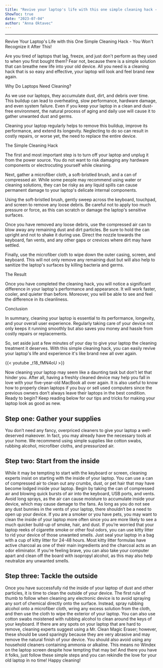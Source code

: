 ```yaml
---
title: "Revive your laptop's life with this one simple cleaning hack - you won't recognize it after this!"
ShowToc: true 
date: "2023-07-04"
author: "Anna Oktavec"
---
```

*****
Revive Your Laptop's Life with this One Simple Cleaning Hack - You Won't Recognize it After This!

Are you tired of laptops that lag, freeze, and just don't perform as they used to when you first bought them? Fear not, because there is a simple solution that can breathe new life into your old device. All you need is a cleaning hack that is so easy and effective, your laptop will look and feel brand new again.

Why Do Laptops Need Cleaning?

As we use our laptops, they accumulate dust, dirt, and debris over time. This buildup can lead to overheating, slow performance, hardware damage, and even system failure. Even if you keep your laptop in a clean and dust-free environment, the natural process of aging and daily use will cause it to gather unwanted dust and germs.

Cleaning your laptop regularly helps to remove this buildup, improve its performance, and extend its longevity. Neglecting to do so can result in costly repairs, or worse yet, the need to replace the entire device.

The Simple Cleaning Hack

The first and most important step is to turn off your laptop and unplug it from the power source. You do not want to risk damaging any hardware components or electrocuting yourself while cleaning.

Next, gather a microfiber cloth, a soft-bristled brush, and a can of compressed air. While some people may recommend using water or cleaning solutions, they can be risky as any liquid spills can cause permanent damage to your laptop's delicate internal components.

Using the soft-bristled brush, gently sweep across the keyboard, touchpad, and screen to remove any loose debris. Be careful not to apply too much pressure or force, as this can scratch or damage the laptop's sensitive surfaces.

Once you have removed any loose debris, use the compressed air can to blow away any remaining dust and dirt particles. Be sure to hold the can upright and not to shake it during use. Direct the nozzle towards the keyboard, fan vents, and any other gaps or crevices where dirt may have settled.

Finally, use the microfiber cloth to wipe down the outer casing, screen, and keyboard. This will not only remove any remaining dust but will also help to sanitize the laptop's surfaces by killing bacteria and germs.

The Result

Once you have completed the cleaning hack, you will notice a significant difference in your laptop's performance and appearance. It will work faster, cooler, and quieter than before. Moreover, you will be able to see and feel the difference in its cleanliness.

Conclusion

In summary, cleaning your laptop is essential to its performance, longevity, and your overall user experience. Regularly taking care of your device not only keeps it running smoothly but also saves you money and hassle from costly repairs or replacements.

So, set aside just a few minutes of your day to give your laptop the cleaning treatment it deserves. With this simple cleaning hack, you can easily revive your laptop's life and experience it's like brand new all over again.

{{< youtube _t18_fMN4oU >}} 



Now cleaning your laptop may seem like a daunting task but don’t let that hinder you. After all, having a freshly cleaned device may help you fall in love with your five-year-old MacBook all over again. It is also useful to know how to properly clean laptops if you buy or sell used computers since the previous owners don’t always leave their laptops in the best condition.
Ready to begin? Keep reading below for our tips and tricks for making your laptop look as good as new.

 
## Step one: Gather your supplies


You don’t need any fancy, overpriced cleaners to give your laptop a well-deserved makeover. In fact, you may already have the necessary tools at your home. We recommend using simple supplies like cotton swabs, rubbing alcohol, microfiber cloths, and pressurized air.

 
## Step two: Start from the inside


While it may be tempting to start with the keyboard or screen, cleaning experts insist on starting with the inside of your laptop. You can use a can of compressed air to clean out any crumbs, dust, or pet hair that may have become lodged inside your laptop.
Begin by taking the can of compressed air and blowing quick bursts of air into the keyboard, USB ports, and vents. Avoid long sprays, as the air can cause moisture to accumulate inside your device, which may cause damage to the fans.
As long as you do not see any dust bunnies in the vents of your laptop, there shouldn’t be a need to open up your device. If you are a smoker or you have pets, you may want to clean the inside of your laptop more often since you are more likely to see a much quicker build-up of smoke, hair, and dust. If you’re worried that your laptop reeks of cigarette smoke or other foul odors, you can use kitty litter to rid your device of those unwanted smells.
Just seal your laptop in a bag with a cup of kitty litter for 24-48 hours. Most kitty litter formulas have active charcoal as one of their main ingredients and the charcoal acts as an odor eliminator. If you’re feeling brave, you can also take your computer apart and clean off the board with isopropyl alcohol, as this may also help neutralize any unwanted smells.

 
## Step three: Tackle the outside


Once you have successfully rid the inside of your laptop of dust and other particles, it is time to clean the outside of your device. The first rule of thumb to follow when cleaning any electronic device is to avoid spraying any sort of chemical directly onto the surface.
Instead, spray rubbing alcohol onto a microfiber cloth, wring any excess solution from the cloth, and then use the cloth to wipe the exterior of your laptop. You can also use cotton swabs moistened with rubbing alcohol to clean around the keys of your keyboard.
If there are any spots on your laptop that are hard to remove, cleaning experts suggest using a Mr. Clean Magic Eraser; however, these should be used sparingly because they are very abrasive and may remove the natural finish of your device. You should also avoid using any household cleaners containing ammonia or alkaline. This means no Windex on the laptop screen despite how tempting that may be!
And there you have it folks, just follow these simple steps and you can rekindle the love for your old laptop in no time! Happy cleaning!




